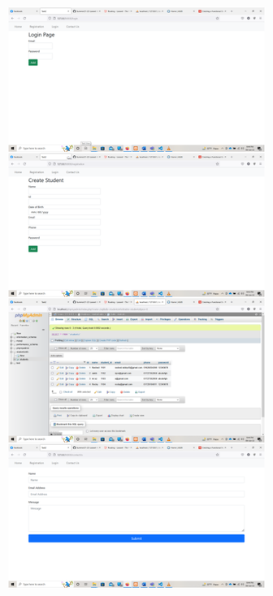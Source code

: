 <img src='Screenshot1.png'>
<img src='Screenshot2.png'>
<img src='Screenshot3.png'>
<img src='Screenshot4.png'>
